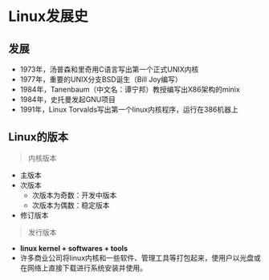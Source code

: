 # Linux发展史

## 发展 

- 1973年，汤普森和里奇用C语言写出第一个正式UNIX内核
- 1977年，重要的UNIX分支BSD诞生（Bill Joy编写）
- 1984年，Tanenbaum（中文名：谭宁邦）教授编写出X86架构的minix
- 1984年，史托曼发起GNU项目
- 1991年，Linux Torvalds写出第一个linux内核程序，运行在386机器上  

## Linux的版本 

> 内核版本

- 主版本
- 次版本
    - 次版本为奇数：开发中版本  
    - 次版本为偶数：稳定版本  
- 修订版本
    
> 发行版本  

- **linux kernel + softwares + tools**  
- 许多商业公司将linux内核和一些软件、管理工具等打包起来，使用户以光盘或在网络上直接下载进行系统安装并使用。